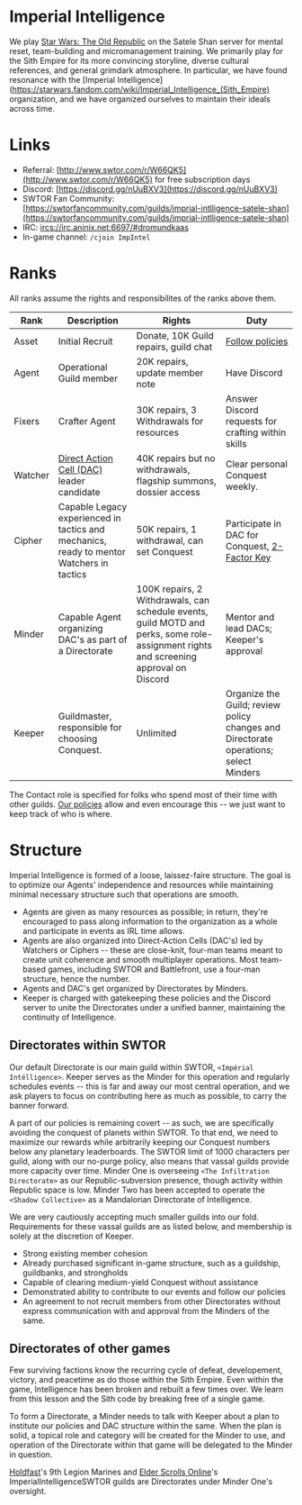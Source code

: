 # Imperial Intelligence

We play [Star Wars: The Old Republic](http://swtor.com/) on the Satele Shan server for mental reset, team-building and micromanagement training. We primarily play for the Sith Empire for its more convincing storyline, diverse cultural references, and general grimdark atmosphere. In particular, we have found resonance with the [Imperial Intelligence](https://starwars.fandom.com/wiki/Imperial_Intelligence_(Sith_Empire) organization, and we have organized ourselves to maintain their ideals across time.

# Links
* Referral: [http://www.swtor.com/r/W66QK5](http://www.swtor.com/r/W66QK5) for free subscription days
* Discord: [https://discord.gg/nUuBXV3](https://discord.gg/nUuBXV3)
* SWTOR Fan Community: [https://swtorfancommunity.com/guilds/imprial-intlligence-satele-shan](https://swtorfancommunity.com/guilds/imprial-intlligence-satele-shan)
* IRC: [ircs://irc.aninix.net:6697/#dromundkaas](ircs://irc.aninix.net:6697/#dromundkaas)
* In-game channel: `/cjoin ImpIntel`

# Ranks
All ranks assume the rights and responsibilites of the ranks above them.

| Rank | Description | Rights | Duty |
|---|---|---|---|
| Asset | Initial Recruit | Donate, 10K Guild repairs, guild chat | [Follow policies](./Policies.md) |
| Agent | Operational Guild member | 20K repairs, update member note | Have Discord |
| Fixers | Crafter Agent | 30K repairs, 3 Withdrawals for resources | Answer Discord requests for crafting within skills |
| Watcher | [Direct Action Cell (DAC)](./Guides.md) leader candidate | 40K repairs but no withdrawals, flagship summons, dossier access | Clear personal Conquest weekly. |
| Cipher | Capable Legacy experienced in tactics and mechanics, ready to mentor Watchers in tactics | 50K repairs, 1 withdrawal, can set Conquest | Participate in DAC for Conquest, [2-Factor Key](https://www.swtor.com/info/security-key) |
| Minder | Capable Agent organizing DAC's as part of a Directorate | 100K repairs, 2 Withdrawals, can schedule events, guild MOTD and perks, some role-assignment rights and screening approval on Discord | Mentor and lead DACs; Keeper's approval |
| Keeper | Guildmaster, responsible for choosing Conquest. | Unlimited | Organize the Guild; review policy changes and Directorate operations; select Minders |

The Contact role is specified for folks who spend most of their time with other guilds. [Our policies](./Policies.md) allow and even encourage this -- we just want to keep track of who is where.

# Structure

Imperial Intelligence is formed of a loose, laissez-faire structure. The goal is to optimize our Agents' independence and resources while maintaining minimal necessary structure such that operations are smooth.
* Agents are given as many resources as possible; in return, they're encouraged to pass along information to the organization as a whole and participate in events as IRL time allows.
* Agents are also organized into Direct-Action Cells (DAC's) led by Watchers or Ciphers -- these are close-knit, four-man teams meant to create unit coherence and smooth multiplayer operations. Most team-based games, including SWTOR and Battlefront, use a four-man structure, hence the number.
* Agents and DAC's get organized by Directorates by Minders.
* Keeper is charged with gatekeeping these policies and the Discord server to unite the Directorates under a unified banner, maintaining the continuity of Intelligence.

## Directorates within SWTOR

Our default Directorate is our main guild within SWTOR, `<Impérial Intélligence>`. Keeper serves as the Minder for this operation and regularly schedules events -- this is far and away our most central operation, and we ask players to focus on contributing here as much as possible, to carry the banner forward. 

A part of our policies is remaining covert -- as such, we are specifically avoiding the conquest of planets within SWTOR. To that end, we need to maximize our rewards while arbitrarily keeping our Conquest numbers below any planetary leaderboards. The SWTOR limit of 1000 characters per guild, along with our no-purge policy, also means that vassal guilds provide more capacity over time. Minder One is overseeing `<The Infiltration Directorate>` as our Republic-subversion presence, though activity within Republic space is low. Minder Two has been accepted to operate the `<Shadow Collective>` as a Mandalorian Directorate of Intelligence.

We are very cautiously accepting much smaller guilds into our fold. Requirements for these vassal guilds are as listed below, and membership is solely at the discretion of Keeper.
* Strong existing member cohesion
* Already purchased significant in-game structure, such as a guildship, guildbanks, and strongholds
* Capable of clearing medium-yield Conquest without assistance
* Demonstrated ability to contribute to our events and follow our policies
* An agreement to not recruit members from other Directorates without express communication with and approval from the Minders of the same.


## Directorates of other games

Few surviving factions know the recurring cycle of defeat, developement, victory, and peacetime as do those within the Sith Empire. Even within the game, Intelligence has been broken and rebuilt a few times over. We learn from this lesson and the Sith code by breaking free of a single game.

To form a Directorate, a Minder needs to talk with Keeper about a plan to institute our policies and DAC structure within the same. When the plan is solid, a topical role and category will be created for the Minder to use, and operation of the Directorate within that game will be delegated to the Minder in question.

[Holdfast](https://store.steampowered.com/app/589290/Holdfast_Nations_At_War/)'s 9th Legion Marines and [Elder Scrolls Online](https://store.steampowered.com/agecheck/app/306130/)'s ImperialIntelligenceSWTOR guilds are Directorates under Minder One's oversight.
